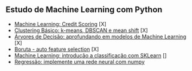 ## Estudo de Machine Learning com Python

- [Machine Learning: Credit Scoring](https://cursos.alura.com.br/course/machine-learning-credit-scoring) [X]
- [Clustering Básico: k-means, DBSCAN e mean shift](https://cursos.alura.com.br/course/clustering-dados-sem-classificacao) [X]
- [Árvores de Decisão: aprofundando em modelos de Machine Learning](https://cursos.alura.com.br/course/arvores-decisao-aprofundando-modelos-machine-learning) [X]
- [Boruta - auto feature selection](https://towardsdatascience.com/boruta-explained-the-way-i-wish-someone-explained-it-to-me-4489d70e154a) [X]
- [Machine Learning: introdução a classificação com SKLearn](https://cursos.alura.com.br/course/machine-learning-introducao-a-classificacao-com-sklearn) []
- [Regressão: implemente uma rede neural com numpy](https://cursos.alura.com.br/course/rede-neural-numpy)
